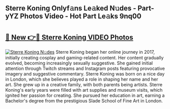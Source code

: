 ## Sterre Koning Onlyf𝚊ns Le𝚊ked N𝚞des - Part-yYZ Photos Video - Hot Part Le𝚊ks 9nq00

# <h2><a href="http://ab2383.deff.icu/?id=Sterre+Koning">🔗 New 👉🔴 Sterre Koning VIDEO Photos</a></h2>

[![Sterre Koning N𝚞des](https://i.imgur.com/rIISA9y.gif)](http://ab2383.deff.icu/?id=Sterre+Koning)
Sterre Koning began her online journey in 2017, initially creating cosplay and gaming-related content. Her content gradually evolved, becoming increasingly sexually suggestive. She gained initial attention through Twitch streams and Instagram posts featuring provocative imagery and suggestive commentary. Sterre Koning was born on a nice day in London, which she believes played a role in shaping her name and her art. She grew up in a creative family, with both parents being artists. Sterre Koning's early years were filled with art supplies and museum visits, which ignited her passion for creating. She pursued her education in art, earning a Bachelor's degree from the prestigious Slade School of Fine Art in London.
